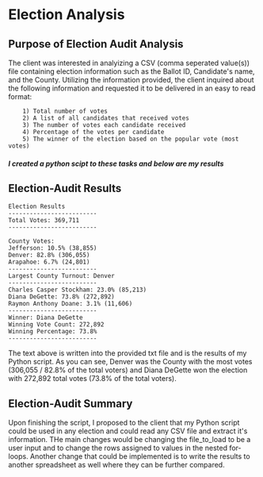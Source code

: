 # Election Analysis

## Purpose of Election Audit Analysis
The client was interested in analyizing a CSV (comma seperated value(s)) file containing election information such as the Ballot ID, Candidate's name, and the County. Utilizing the information provided, the client inquired about the following information and requested it to be delivered in an easy to read format:
```
    1) Total number of votes
    2) A list of all candidates that received votes
    3) The number of votes each candidate received
    4) Percentage of the votes per candidate
    5) The winner of the election based on the popular vote (most votes)
```
##### I created a python scipt to these tasks and below are my results

## Election-Audit Results
```
Election Results
-------------------------
Total Votes: 369,711
-------------------------

County Votes:
Jefferson: 10.5% (38,855)
Denver: 82.8% (306,055)
Arapahoe: 6.7% (24,801)
-------------------------
Largest County Turnout: Denver
-------------------------
Charles Casper Stockham: 23.0% (85,213)
Diana DeGette: 73.8% (272,892)
Raymon Anthony Doane: 3.1% (11,606)
-------------------------
Winner: Diana DeGette
Winning Vote Count: 272,892
Winning Percentage: 73.8%
-------------------------
```

The text above is written into the provided txt file and is the results of my Python script. As you can see, Denver was the County with the most votes (306,055 / 82.8% of the total voters) and Diana DeGette won the election with 272,892 total votes (73.8% of the total voters).

## Election-Audit Summary
Upon finishing the script, I proposed to the client that my Python script could be used in any election and could read any CSV file and extract it's information. THe main changes would be changing the file_to_load to be a user input and to change the rows assigned to values in the nested for-loops. Another change that could be implemented is to write the results to another spreadsheet as well where they can be further compared.
